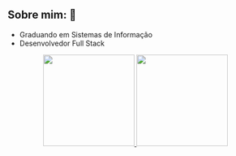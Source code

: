 ## Sobre mim: 👋

  - Graduando em Sistemas de Informação
  - Desenvolvedor Full Stack 

<!--
**Weverthon-Machado/Weverthon-Machado** is a ✨ _special_ ✨ repository because its `README.md` (this file) appears on your GitHub profile.



Here are some ideas to get you started:

- 🔭 I’m currently working on ...
- 🌱 I’m currently learning ...
- 👯 I’m looking to collaborate on ...
- 🤔 I’m looking for help with ...
- 💬 Ask me about ...
- 📫 How to reach me: ...
- 😄 Pronouns: ...
- ⚡ Fun fact: ...
-->

<div align ="center">
<a href="https://github.com/Weverthon-Machado">
<img height="180em" src="https://github-readme-stats.vercel.app/api?username=Weverthon-Machado&show_icons=true&theme=dark&include_all_commits=true&count_private=true"/>
<img height="180em" src="https://github-readme-stats.vercel.app/api/top-langs/?username=Weverthon-Machado&layout=compact&langs_count=7&theme=dark"/>
</div>
